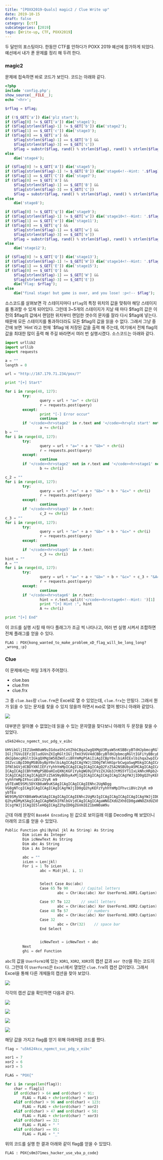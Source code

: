```yaml
---
title: "[POXX2019-Quals] magic2 / Clue Write up"
date: 2019-10-15
draft: false
category: [ctf]
subcategories: [2019]
tags: [Write-up, CTF, POXX2019]
---
```


두 달만의 포스팅이다.
한동안 CTF를 안하다가 POXX 2019 예선에 참가하게 되었다.
예선에서 내가 푼 문제를 정리 해 두려 한다.

<!--more-->

### magic2  

문제에 접속하면 바로 코드가 보인다.
코드는 아래와 같다.  

```php
<?php
include 'config.php';
show_source(__FILE__);
echo '<hr>';

$rflag = $flag;

if (!$_GET['a']) die('plz start');
if ($flag[0] != $_GET['a']) die('stage1');
if ($flag[strlen($flag)-1] != $_GET['b']) die('stage2');
if ($flag[1] == $_GET['c']) die('stage3');
if ($flag[0] == $_GET['a'] && 
    $flag[strlen($flag)-1] == $_GET['b'] &&
    $flag[strlen($flag)-3] == $_GET['c'])
    $flag = substr($flag, rand() % strlen($flag), rand() % strlen($flag));
else
    die('stage4');

if ($flag[0] != $_GET['A']) die('stage5');
if ($flag[strlen($flag)-1] != $_GET['B']) die('stage6<!--Hint: '.$flag);
if ($flag[1] == $_GET['C']) die('stage7');
if ($flag[0] == $_GET['A'] && 
    $flag[strlen($flag)-1] == $_GET['B'] &&
    $flag[strlen($flag)-3] == $_GET['C'])
    $flag = substr($flag, rand() % strlen($flag), rand() % strlen($flag));
else
    die('stage8');

if ($flag[0] != $_GET['q']) die('stage9');
if ($flag[strlen($flag)-1] != $_GET['w']) die('stage10<!--Hint: '.$flag);
if ($flag[1] == $_GET['e']) die('stage11');
if ($flag[0] == $_GET['q'] && 
    $flag[strlen($flag)-1] == $_GET['w'] &&
    $flag[strlen($flag)-3] == $_GET['e'])
    $flag = substr($flag, rand() % strlen($flag), rand() % strlen($flag));
else
    die('stage12');

if ($flag[0] != $_GET['Q']) die('stage13');
if ($flag[strlen($flag)-1] != $_GET['W']) die('stage14<!--Hint: '.$flag);
if ($flag[1] == $_GET['E']) die('stage15');
if ($flag[0] == $_GET['Q'] && 
    $flag[strlen($flag)-1] == $_GET['W'] &&
    $flag[strlen($flag)-3] == $_GET['E'])
    die("Flag: $rflag");
else
    die("final stage! but game is over, and you lose! :p<!-- $flag");
```

소스코드를 살펴보면 각 스테이지마다 `$flag`의 특정 위치의 값을 맞춰야 해당 스테이지를 통과할 수 있게 되어있다.
그런데 3~5개의 스테이지가 지날 때 마다 $flag의 값은 이 전의 $flag의 값에서 랜덤한 위치부터 랜덤한 갯수의 문자를 잘라 다시 $flag에 넣는다. 때문에 모든 스테이지를 통과하더라도 모든 $flag의 값을 읽을 수 없다.
그래서 그냥 중간에 보면 `Hint`라고 현재 `$flag`에 저장된 값을 출력 해 주는데, 여기에서 전체 flag의 값을 최대한 많이 출력 해 주길 바라면서 여러 번 실행시켰다.
소스코드는 아래와 같다.  

```python
import urllib2
import urllib
import requests

a = ""
length = 0

url = "http://167.179.71.234/pox/?"

print "[+] Start"

for i in range(48, 127):
        try:
                query = url + "a=" + chr(i)
                r = requests.post(query)
        except:
                print "[-] Error occur"
                continue
        if '</code><hr>stage2' in r.text and '</code><hr>plz start' not in r.text:
                a += chr(i)
b = ""
for i in range(48, 127):
        try:
                query = url + "a=" + a + "&b=" + chr(i)
                r = requests.post(query)
        except:
                continue
        if '</code><hr>stage2' not in r.text and '</code><hr>stage1' not in r.text:
                b += chr(i)

c_2 = ""
for i in range(48, 127):
        try:
                query = url + "a=" + a + "&b=" + b + "&c=" + chr(i)
                r = requests.post(query)
        except:
                continue
        if '</code><hr>stage3' in r.text:
                c_2 += chr(i)
c_3 = ""
for i in range(48, 127):
        try:
                query = url + "a=" + a + "&b=" + b + "&c=" + chr(i)
                r = requests.post(query) 
        except:
                continue
        if '</code><hr>stage5' in r.text:
                c_3 += chr(i)
hint = ""
A = ""
for i in range(48, 127):
        try:
                query = url + "a=" + a + "&b=" + b + "&c=" + c_3 + "&A=" + chr(i)
                r = requests.post(query)
        except:
                continue
        if '</code><hr>stage6' in r.text:
                hint = r.text.split('</code><hr>stage6<!--Hint: ')[1]
                print "[+] Hint :", hint
                A += chr(i)

print "[+] End"
```

이 코드를 실행 시킬 때 마다 플래그가 조금 씩 나타나고, 여러 번 실행 시켜서 조합하면 전체 플래그를 얻을 수 있다.  

```plain
FLAG : POX{kong_wanted_to_make_problem_xD_flag_will_be_long_long?_wrong_:p}
```

### Clue  

이 문제에서는 파일 3개가 주어졌다.  

* clue.bas  
* clue.frm  
* clue.frx  

그 중 `clue.bas`랑 `clue.frm`은 Excel로 열 수 있었는데, `clue.frx`는 안됬다.
그래서 뭔가 읽을 수 있는 문자를 찾을 수 있지 않을까 하면서 `HxD`로 열어 봤더니 아래와 같았다.  

![](/images/CTF/POXX2019/Clue/clue_01.png)  

대부분은 알아볼 수 없었는데 읽을 수 있는 문자열을 찾다보니 아래의 두 문장을 찾을 수 있었다.  

```plain
u5k624kcu_ngemct_suc_pdg_v_eibc
```

```plain
UHVibGljIEZ1bmN0aW9uIGdoaShCeVZhbCBqa2wgQXMgU3RyaW5nKSBBcyBTdHJpbmcgRGlt
IGljTGVuIEFzIEludGVnZXIgRGltIGljTmV3VGV4dCBBcyBTdHJpbmcgRGltIGFiYyBBcyBT
dHJpbmcgRGltIGkgQXMgSW50ZWdlciBhYmMgPSAiIiAgICBpY0xlbiA9IExlbihqa2wpICAg
IEZvciBpID0gMSBUbyBpY0xlbiAgICAgICAgYWJjID0gTWlkKGprbCwgaSwgMSkgICAgICAg
IFNlbGVjdCBDYXNlIEFzYyhhYmMpICAgICAgICAgICAgQ2FzZSA2NSBUbyA5MCAgICAgICAg
ICAgICAgICBhYmMgPSBDaHIoQXNjKGFiYykgWG9yIFVzZXJGb3JtMS5YT1IxLkNhcHRpb24p
ICAgICAgICAgICAgQ2FzZSA5NyBUbyAxMjIgICAgICAgICAgICAgICAgYWJjID0gQ2hyKEFz
YyhhYmMpIFhvciBVc2VyR m9 ybTEuWE9SMi5DYXB0aW9uKSAgICAgICAgICAgIENhc2UgNDgg
VG8gNTcgICAgICAgICAgICAgICAgYWJjID0gQ2hyKEFzYyhhYmMpIFhvciBVc2VyR m9 ybTEu
WE9SMy5DYXB0aW9uKSAgICAgICAgICAgIENhc2UgMzIgICAgICAgICAgICAgICAgYWJjID0g
Q2hyKDMyKSAgICAgICAgRW5kIFNlbGVjdCAgICAgICAgaWNOZXdUZXh0ID0gaWNOZXdUZXh0
ICsgYWJjICAgIE5leHQgICAgZ2hpID0gZGVmIEZ1bmN0aW9u
```

근데 아래 문장이 `Base64 Encoding` 된 값으로 보이길래 이를 Decoding 해 보았더니 아래의 코드를 얻을 수 있었다.  

```c
Public Function ghi(ByVal jkl As String) As String
        Dim icLen As Integer
        Dim icNewText As String
        Dim abc As String
        Dim i As Integer

        abc = ""
        icLen = Len(jkl)
        For i = 1 To icLen
                abc = Mid(jkl, i, 1)


                Select Case Asc(abc)
                Case 65 To 90      // Capital letters
                        abc = Chr(Asc(abc) Xor UserForm1.XOR1.Caption)

                Case 97 To 122     // small letters
                        abc = Chr(Asc(abc) Xor UserForm1.XOR2.Caption)
                Case 48 To 57         // numbers
                        abc = Chr(Asc(abc) Xor UserForm1.XOR3.Caption)
                Case 32
                        abc = Chr(32)    // space bar
                End Select


                icNewText = icNewText + abc
        Next
        ghi = def Function
```

`abc`의 값을 `UserForm1`에 있는 `XOR1`, `XOR2`, `XOR3`의 캡션 값과 `xor 연산`을 하는 코드이다.
그런데 이 `UserForm1`은 `Excel`에서 열었던 `clue.frm`의 캡션 값이었다.
그래서 Excel을 통해 다른 개체들의 캡션을 찾아 보았다.

![](/images/CTF/POXX2019/Clue/clue_02.png)  

각각의 캡션 값을 확인하면 다음과 같다.  

![](/images/CTF/POXX2019/Clue/clue_03.png)  

![](/images/CTF/POXX2019/Clue/clue_04.png)  

![](/images/CTF/POXX2019/Clue/clue_05.png)  

![](/images/CTF/POXX2019/Clue/clue_06.png)  

해당 값을 가지고 flag를 얻기 위해 아래처럼 코드를 짰다.  

```python
flag = "u5k624kcu_ngemct_suc_pdg_v_eibc"

xor1 = 7
xor2 = 6
xor3 = 5

FLAG = "POX{"

for i in range(len(flag)):
	char = flag[i]
	if ord(char) > 64 and ord(char) < 91:
		FLAG = FLAG + chr(ord(char) ^ xor1)
	elif ord(char) > 96 and ord(char) < 123:
		FLAG = FLAG + chr(ord(char) ^ xor2)
	elif ord(char) > 47 and ord(char) < 58:
		FLAG = FLAG + chr(ord(char) ^ xor3)
	elif ord(char) == 32:
		FLAG = FLAG + " "
	elif ord(char) == 95:
		FLAG = FLAG + "_"
```

위의 코드를 실행 한 결과 아래와 같이 flag를 얻을 수 있었다.  

```plain
FLAG : POX{s0m371mes_hacker_use_vba_p_code}
```
